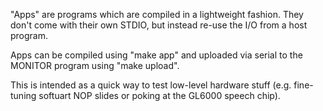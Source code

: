 "Apps" are programs which are compiled in a lightweight fashion. They don't come with their own STDIO, but instead re-use the I/O from a host program.

Apps can be compiled using "make app" and uploaded via serial to the MONITOR program using "make upload".

This is intended as a quick way to test low-level hardware stuff (e.g. fine-tuning softuart NOP slides or poking at the GL6000 speech chip).